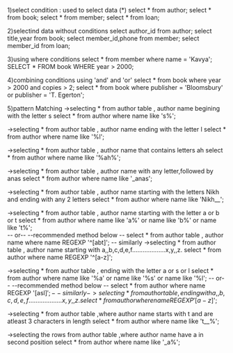 1)select condition : used to select data (*)
select * from author;
select * from book;
select * from member;
select * from loan;

2)selectind data without conditions
select author_id from author;
select title,year from book;
select member_id,phone from member;
select member_id from loan;

3)using where conditions 
select * from member where name = 'Kavya';
SELECT * FROM book WHERE year > 2000;

4)combining conditions using 'and' and 'or' 
select * from book where year > 2000 and copies > 2;
select * from book where publisher = 'Bloomsbury' or publisher = 'T. Egerton';

5)pattern Matching
->selecting * from author table , author name begining with the letter s
select * from author where name like 's%';

->selecting  * from author table , author name ending with the letter l
select * from author where name like '%l';

->selecting  * from author table , author name that contains letters ah
select * from author where name like '%ah%';

->selecting  * from author table , author name with any letter,followed by anas
select * from author where name like '_anas';

->selecting  * from author table , author name starting with the letters Nikh and ending with any 2 letters
select * from author where name like 'Nikh__';

->selecting  * from author table , author name starting with the letter a or b or t
select * from author where name like 'a%' or name like 'b%' or name like 't%';  
                                  --  or-- 
                                  --recommended method below -- 
select  * from author table , author name where  name REGEXP '^[abt]';
									-- similarly
->selecting * from author table , author name starting with a,,b,c,d,e,f...................x,y,,z.
select * from author where  name REGEXP '^[a-z]';


->selecting * from author table , ending with the letter a or s or l
select * from author where name like '%a' or name like '%s' or name like '%l'; 
                                         --  or-- 
                                          --recommended method below -- 
select * from author where  name REGEXP '[asl]$';
                                        -- similarly
->selecting * from author table , ending with a,,b,c,d,e,f...................x,y,,z.
select * from author where  name REGEXP '[a-z]$';

->selecting * from author table ,where author name starts with t and are atleast 3 characters in length
select * from author where name like 't__%';

->selecting the rows from author table ,where author name have a in second position
select * from author where name like '_a%';
